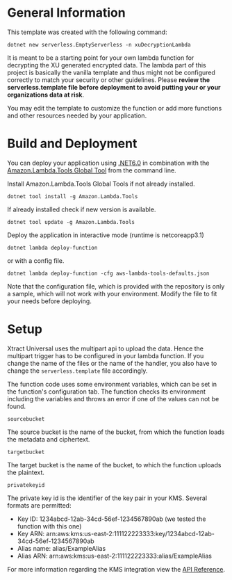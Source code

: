 # General Information
This template was created with the following command:
```
dotnet new serverless.EmptyServerless -n xuDecryptionLambda
```

It is meant to be a starting point for your own lambda function for decrypting the XU generated encrypted data. The lambda part of this project is basically the vanilla template and thus might not be configured correctly to match your security or other guidelines. Please **review the serverless.template file before deployment to avoid putting your or your organizations data at risk**.

You may edit the template to customize the function or add more functions and other resources needed by your application.

# Build and Deployment

You can deploy your application using [.NET6.0](https://dotnet.microsoft.com/download/dotnet) in combination with the [Amazon.Lambda.Tools Global Tool](https://github.com/aws/aws-extensions-for-dotnet-cli#aws-lambda-amazonlambdatools) from the command line.

Install Amazon.Lambda.Tools Global Tools if not already installed.
```
dotnet tool install -g Amazon.Lambda.Tools
```

If already installed check if new version is available.
```
dotnet tool update -g Amazon.Lambda.Tools
```

Deploy the application in interactive mode (runtime is netcoreapp3.1)
```
dotnet lambda deploy-function
```

or with a config file.
```
dotnet lambda deploy-function -cfg aws-lambda-tools-defaults.json
```
Note that the configuration file, which is provided with the repository is only a sample, which will not work with your environment.
Modify the file to fit your needs before deploying.

# Setup

Xtract Universal uses the multipart api to upload the data. Hence the multipart trigger has to be configured in your lambda function.
If you change the name of the files or the name of the handler, you also have to change the `serverless.template` file accordingly.

The function code uses some environment variables, which can be set in the function's configuration tab. The function checks its environment including the variables and throws an error if one of the values can not be found.

```
sourcebucket
```
The source bucket is the name of the bucket, from which the function loads the metadata and ciphertext.

```
targetbucket
```
The target bucket is the name of the bucket, to which the function uploads the plaintext.

```
privatekeyid
```
The private key id is the identifier of the key pair in your KMS. Several formats are permitted:
* Key ID: 1234abcd-12ab-34cd-56ef-1234567890ab (we tested the function with this one)
* Key ARN: arn:aws:kms:us-east-2:111122223333:key/1234abcd-12ab-34cd-56ef-1234567890ab
* Alias name: alias/ExampleAlias
* Alias ARN: arn:aws:kms:us-east-2:111122223333:alias/ExampleAlias

For more information regarding the KMS integration view the [API Reference](https://docs.aws.amazon.com/kms/latest/APIReference/API_Decrypt.html).
